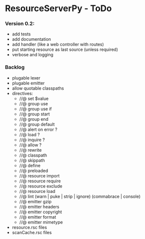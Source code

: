 # ResourceServerPy - ToDo



### Version 0.2:
* add tests
* add documentation
* add handler (like a web controller with routes)
* put starting resource as last source (unless required)
* verbose and logging


### Backlog
* plugable lexer
* plugable emitter
* allow quotable classpaths
* directives:
 	* //@ set $value
	* //@ group use
	* //@ group use if
	* //@ group start
	* //@ group end
	* //@ group default
	* //@ alert on error ?
	* //@ load ?
	* //@ inquire ?
	* //@ allow ?
	* //@ rewrite
	* //@ classpath
	* //@ skippath
	* //@ define
	* //@ preloaded
	* //@ resource import
	* //@ resource require
	* //@ resource exclude
	* //@ resource load
	* //@ lint (warn | puke | strip | ignore) (commabrace | console)
	* //@ emitter gzip
	* //@ emitter headers
	* //@ emitter copyright
	* //@ emitter format
	* //@ emitter mimetype
* resource.rsc files
* scanCache.rsc files